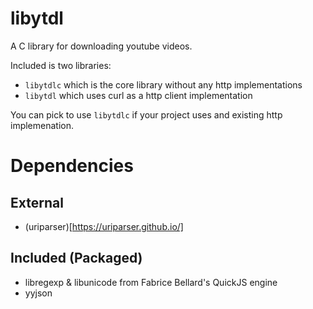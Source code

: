 # libytdl

A C library for downloading youtube videos.

Included is two libraries:
- `libytdlc` which is the core library without any http implementations
- `libytdl` which uses curl as a http client implementation

You can pick to use `libytdlc` if your project uses and existing http implemenation.

# Dependencies

## External
- (uriparser)[https://uriparser.github.io/]

## Included (Packaged)
- libregexp & libunicode from Fabrice Bellard's QuickJS engine
- yyjson